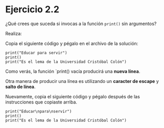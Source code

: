 # Ejercicio 2.2

¿Qué crees que suceda si invocas a la función `print()` sin argumentos?

Realiza:

Copia el siguiente código y pégalo en el archivo de la solución:

```
print("Educar para servir")
print()
print("Es el lema de la Universidad Cristóbal Colón")
```

Como verás, la función `print() vacía producirá una **nueva línea**.

Otra manera de producir una línea es utilizando un **caracter de escape** y **salto de línea**.

Nuevamente, copia el siguiente código y pégalo después de las instrucciones que copiaste arriba.

```
print("Educar\npara\nservir")
print()
print("Es el lema de la Universidad Cristóbal Colón")
```
